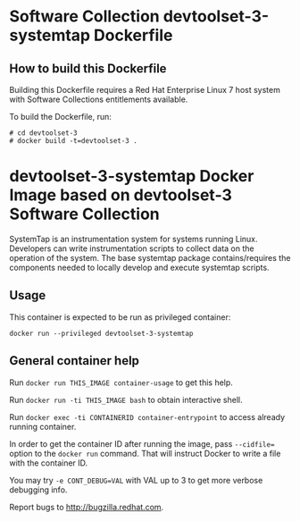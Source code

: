 Software Collection devtoolset-3-systemtap Dockerfile
=====================================================

How to build this Dockerfile
----------------------------

Building this Dockerfile requires a Red Hat Enterprise Linux 7 host
system with Software Collections entitlements available.

To build the Dockerfile, run:

```
# cd devtoolset-3
# docker build -t=devtoolset-3 .
```


devtoolset-3-systemtap Docker Image based on devtoolset-3 Software Collection
=============================================================================

SystemTap is an instrumentation system for systems running Linux.
Developers can write instrumentation scripts to collect data on
the operation of the system.  The base systemtap package contains/requires
the components needed to locally develop and execute systemtap scripts.


Usage
-----

This container is expected to be run as privileged container:

```
docker run --privileged devtoolset-3-systemtap
```



General container help
----------------------

Run `docker run THIS_IMAGE container-usage` to get this help.

Run `docker run -ti THIS_IMAGE bash` to obtain interactive shell.

Run `docker exec -ti CONTAINERID container-entrypoint` to access already running container.

In order to get the container ID after running the image, pass `--cidfile=`
option to the `docker run` command. That will instruct Docker to write
a file with the container ID.

You may try `-e CONT_DEBUG=VAL` with VAL up to 3 to get more verbose debugging
info.


Report bugs to <http://bugzilla.redhat.com>.




